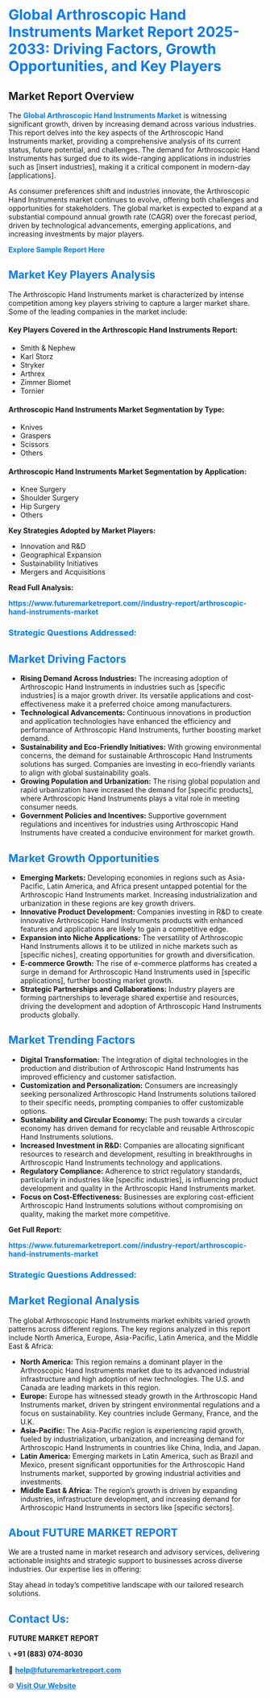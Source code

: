 <h1 style="color: #007BFF;">Global Arthroscopic Hand Instruments Market Report 2025-2033: Driving Factors, Growth Opportunities, and Key Players</h1>

<section id="overview">
<h2>Market Report Overview</h2>
<p>The <a href="https://www.futuremarketreport.com//industry-report/arthroscopic-hand-instruments-market" style="color: #007BFF; text-decoration: none;"><strong>Global Arthroscopic Hand Instruments Market</strong></a> is witnessing significant growth, driven by increasing demand across various industries. This report delves into the key aspects of the Arthroscopic Hand Instruments market, providing a comprehensive analysis of its current status, future potential, and challenges. The demand for Arthroscopic Hand Instruments has surged due to its wide-ranging applications in industries such as [insert industries], making it a critical component in modern-day [applications].</p>
<p>As consumer preferences shift and industries innovate, the Arthroscopic Hand Instruments market continues to evolve, offering both challenges and opportunities for stakeholders. The global market is expected to expand at a substantial compound annual growth rate (CAGR) over the forecast period, driven by technological advancements, emerging applications, and increasing investments by major players.</p>
</section>

<section id="overview">
<p><a href="https://www.futuremarketreport.com//request-sample/reportId=55803" style="color: #007BFF; text-decoration: none;"><strong>Explore Sample Report Here</strong></a></p>
</section>

<section id="key-players">
<h2 style="color: #007BFF;">Market Key Players Analysis</h2>
<p>The Arthroscopic Hand Instruments market is characterized by intense competition among key players striving to capture a larger market share. Some of the leading companies in the market include:</p>
<h4>Key Players Covered in the Arthroscopic Hand Instruments Report:</h4>
<ul><li>Smith &amp; Nephew</li><li>Karl Storz</li><li>Stryker</li><li>Arthrex</li><li>Zimmer Biomet</li><li>Tornier</li></ul>
<h4>Arthroscopic Hand Instruments Market Segmentation by Type:</h4>
<ul><li>Knives</li><li>Graspers</li><li>Scissors</li><li>Others</li></ul>

<h4>Arthroscopic Hand Instruments Market Segmentation by Application:</h4>
<ul><li>Knee Surgery</li><li>Shoulder Surgery</li><li>Hip Surgery</li><li>Others</li></ul>
<p><strong>Key Strategies Adopted by Market Players:</strong></p>
<ul>
<li>Innovation and R&D</li>
<li>Geographical Expansion</li>
<li>Sustainability Initiatives</li>
<li>Mergers and Acquisitions</li>
</ul>
</section>

<section>
<p><strong>Read Full Analysis: </strong></p><a href="https://www.futuremarketreport.com//industry-report/arthroscopic-hand-instruments-market" style="color: #007BFF; text-decoration: none;"><strong>https://www.futuremarketreport.com//industry-report/arthroscopic-hand-instruments-market</strong></a>
<h3 style="color: #007BFF;">Strategic Questions Addressed:</h3>
</section>

<section id="driving-factors">
<h2 style="color: #007BFF;">Market Driving Factors</h2>
<ul>
<li><strong>Rising Demand Across Industries:</strong> The increasing adoption of Arthroscopic Hand Instruments in industries such as [specific industries] is a major growth driver. Its versatile applications and cost-effectiveness make it a preferred choice among manufacturers.</li>
<li><strong>Technological Advancements:</strong> Continuous innovations in production and application technologies have enhanced the efficiency and performance of Arthroscopic Hand Instruments, further boosting market demand.</li>
<li><strong>Sustainability and Eco-Friendly Initiatives:</strong> With growing environmental concerns, the demand for sustainable Arthroscopic Hand Instruments solutions has surged. Companies are investing in eco-friendly variants to align with global sustainability goals.</li>
<li><strong>Growing Population and Urbanization:</strong> The rising global population and rapid urbanization have increased the demand for [specific products], where Arthroscopic Hand Instruments plays a vital role in meeting consumer needs.</li>
<li><strong>Government Policies and Incentives:</strong> Supportive government regulations and incentives for industries using Arthroscopic Hand Instruments have created a conducive environment for market growth.</li>
</ul>
</section>

<section id="growth-opportunities">
<h2 style="color: #007BFF;">Market Growth Opportunities</h2>
<ul>
<li><strong>Emerging Markets:</strong> Developing economies in regions such as Asia-Pacific, Latin America, and Africa present untapped potential for the Arthroscopic Hand Instruments market. Increasing industrialization and urbanization in these regions are key growth drivers.</li>
<li><strong>Innovative Product Development:</strong> Companies investing in R&D to create innovative Arthroscopic Hand Instruments products with enhanced features and applications are likely to gain a competitive edge.</li>
<li><strong>Expansion into Niche Applications:</strong> The versatility of Arthroscopic Hand Instruments allows it to be utilized in niche markets such as [specific niches], creating opportunities for growth and diversification.</li>
<li><strong>E-commerce Growth:</strong> The rise of e-commerce platforms has created a surge in demand for Arthroscopic Hand Instruments used in [specific applications], further boosting market growth.</li>
<li><strong>Strategic Partnerships and Collaborations:</strong> Industry players are forming partnerships to leverage shared expertise and resources, driving the development and adoption of Arthroscopic Hand Instruments products globally.</li>
</ul>
</section>

<section id="trending-factors">
<h2 style="color: #007BFF;">Market Trending Factors</h2>
<ul>
<li><strong>Digital Transformation:</strong> The integration of digital technologies in the production and distribution of Arthroscopic Hand Instruments has improved efficiency and customer satisfaction.</li>
<li><strong>Customization and Personalization:</strong> Consumers are increasingly seeking personalized Arthroscopic Hand Instruments solutions tailored to their specific needs, prompting companies to offer customizable options.</li>
<li><strong>Sustainability and Circular Economy:</strong> The push towards a circular economy has driven demand for recyclable and reusable Arthroscopic Hand Instruments solutions.</li>
<li><strong>Increased Investment in R&D:</strong> Companies are allocating significant resources to research and development, resulting in breakthroughs in Arthroscopic Hand Instruments technology and applications.</li>
<li><strong>Regulatory Compliance:</strong> Adherence to strict regulatory standards, particularly in industries like [specific industries], is influencing product development and quality in the Arthroscopic Hand Instruments market.</li>
<li><strong>Focus on Cost-Effectiveness:</strong> Businesses are exploring cost-efficient Arthroscopic Hand Instruments solutions without compromising on quality, making the market more competitive.</li>
</ul>
</section>

<section>
<p><strong>Get Full Report: </strong></p><a href="https://www.futuremarketreport.com//industry-report/arthroscopic-hand-instruments-market" style="color: #007BFF; text-decoration: none;"><strong>https://www.futuremarketreport.com//industry-report/arthroscopic-hand-instruments-market</strong></a>
<h3 style="color: #007BFF;">Strategic Questions Addressed:</h3>
</section>


<section id="regional-analysis">
<h2 style="color: #007BFF;">Market Regional Analysis</h2>
<p>The global Arthroscopic Hand Instruments market exhibits varied growth patterns across different regions. The key regions analyzed in this report include North America, Europe, Asia-Pacific, Latin America, and the Middle East & Africa:</p>
<ul>
<li><strong>North America:</strong> This region remains a dominant player in the Arthroscopic Hand Instruments market due to its advanced industrial infrastructure and high adoption of new technologies. The U.S. and Canada are leading markets in this region.</li>
<li><strong>Europe:</strong> Europe has witnessed steady growth in the Arthroscopic Hand Instruments market, driven by stringent environmental regulations and a focus on sustainability. Key countries include Germany, France, and the U.K.</li>
<li><strong>Asia-Pacific:</strong> The Asia-Pacific region is experiencing rapid growth, fueled by industrialization, urbanization, and increasing demand for Arthroscopic Hand Instruments in countries like China, India, and Japan.</li>
<li><strong>Latin America:</strong> Emerging markets in Latin America, such as Brazil and Mexico, present significant opportunities for the Arthroscopic Hand Instruments market, supported by growing industrial activities and investments.</li>
<li><strong>Middle East & Africa:</strong> The region’s growth is driven by expanding industries, infrastructure development, and increasing demand for Arthroscopic Hand Instruments in sectors like [specific sectors].</li>
</ul>
</section>

<footer>
<h2 style="color: #007BFF;">About FUTURE MARKET REPORT</h2>
<p>We are a trusted name in market research and advisory services, delivering actionable insights and strategic support to businesses across diverse industries. Our expertise lies in offering:</p>

<p>Stay ahead in today’s competitive landscape with our tailored research solutions.</p>

<h2 style="color: #007BFF;">Contact Us:</h2>
<p><strong>FUTURE MARKET REPORT</strong></p>
<p>📞 <strong>+91 (883) 074-8030</strong></p>
<p>📧 <strong><a href="mailto:help@futuremarketreport.com" style="color: #007BFF;">help@futuremarketreport.com</a></strong></p>
<p>🌐 <strong><a href="https://www.futuremarketreport.com/" style="color: #007BFF;">Visit Our Website</a></strong></p>
</footer>